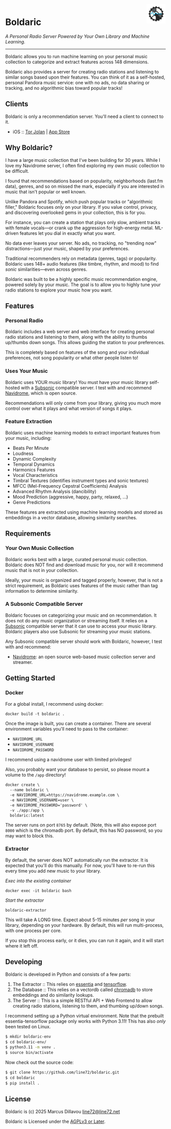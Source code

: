 <img src="resources/logo-128x128.png" alt="Boldaric logo" title="boldaric" align="right" height="60px" />

# Boldaric

*A Personal Radio Server Powered by Your Own Library and Machine Learning.*

---

Boldaric allows you to run machine learning on your personal music
collection to categorize and extract features across 148 dimensions.

Boldaric also provides a server for creating radio stations and
listening to similar songs based upon their features. You can think of
it as a self-hosted, personal Pandora music service: one with no ads,
no data sharing or tracking, and no algorithmic bias toward popular
tracks!

## Clients

Boldaric is only a recommendation server. You'll need a client to
connect to it.

* iOS :: [Tor Jolan](https://github.com/line72/torjolan/) | [App
  Store](https://apps.apple.com/us/app/tor-jolan/id6746386627)

## Why Boldaric?

I have a large music collection that I've been building for 30
years. While I love my Navidrome server, I often find exploring my own
music collection to be difficult.

I found that recommendations based on popularity, neighborhoods
(last.fm data), genres, and so on missed the mark, especially if you
are interested in music that isn't popular or well known.

Unlike Pandora and Spotify, which push popular tracks or "algorithmic
filler," Boldaric focuses *only* on your library. If you value
control, privacy, and discovering overlooked gems in your collection,
this is for you.

For instance, you can create a station that plays only slow, ambient
tracks with female vocals—or crank up the aggression for high-energy
metal. ML-driven features let you dial in exactly what you want.

No data ever leaves your server. No ads, no tracking, no "trending
now" distractions—just your music, shaped by your preferences.

Traditional recommenders rely on metadata (genres, tags) or
popularity. Boldaric uses 148+ audio features (like timbre, rhythm,
and mood) to find *sonic* similarities—even across genres.

Boldaric was built to be a highly specific music recommendation
engine, powered solely by your music. The goal is to allow you to
highly tune your radio stations to explore your music how you want.

## Features

### Personal Radio

Boldaric includes a web server and web interface for creating personal
radio stations and listening to them, along with the ability to thumbs
up/thumbs down songs. This allows guiding the station to your
preferences.

This is completely based on features of the song and your individual
preferences, not song popularity or what other people listen to!

### Uses Your Music

Boldaric uses YOUR music library! You must have your music library
self-hosted with a [Subsonic](https://subsonic.org) compatible
server. I test with and recommend
[Navidrome](https://www.navidrome.org/), which is open source.

Recommendations will only come from your library, giving you much more
control over what it plays and what version of songs it plays.

### Feature Extraction

Boldaric uses machine learning models to extract important features
from your music, including:

- Beats Per Minute  
- Loudness  
- Dynamic Complexity  
- Temporal Dynamics  
- Harmonics Features  
- Vocal Characteristics  
- Timbral Textures (identifies instrument types and sonic textures)  
- MFCC (Mel-Frequency Cepstral Coefficients) Analysis  
- Advanced Rhythm Analysis (dancibility)  
- Mood Prediction (aggressive, happy, party, relaxed, ...)  
- Genre Predictions  

These features are extracted using machine learning models and stored
as embeddings in a vector database, allowing similarity searches.

## Requirements

### Your Own Music Collection

Boldaric works best with a large, curated personal music collection. 
Boldaric does NOT find and download music for you, nor will it recommend 
music that is not in your collection.

Ideally, your music is organized and tagged properly, however, that is
not a strict requirement, as Boldaric uses features of the music
rather than tag information to determine similarity.

### A Subsonic Compatible Server

Boldaric focuses on categorizing your music and on recommendation. It
does not do any music organization or streaming itself. It relies on a
[Subsonic](https://subsonic.org) compatible server that it can use to
access your music library. Boldaric players also use Subsonic for
streaming your music stations.

Any Subsonic compatible server should work with Boldaric, however, I
test with and recommend:

- [Navidrome](https://www.navidrome.org/): an open source web-based
  music collection server and streamer.

## Getting Started

### Docker

For a global install, I recommend using docker:

```
docker build -t boldaric .
```

Once the image is built, you can create a container. There are several
environment variables you'll need to pass to the container:

* `NAVIDROME_URL`
* `NAVIDROME_USERNAME`
* `NAVIDROME_PASSWORD`

I recommend using a navidrome user with limited privileges!

Also, you probably want your database to persist, so please mount a
volume to the `/app` directory!

```
docker create \
  --name boldaric \
  -e NAVIDROME_URL=https://navidrome.example.com \
  -e NAVIDROME_USERNAME=user \
  -e NAVIDROME_PASSWORD='password' \
  -v ./app:/app \
  boldaric:latest
```

The server runs on port `8765` by default. (Note, this will also
expose port `8000` which is the chromadb port. By default, this has NO
password, so you may want to block this.

### Extractor

By default, the server does NOT automatically run the extractor. It is
expected that you'll do this manually. For now, you'll have to re-run
this every time you add new music to your library.

*Exec into the existing container*
```
docker exec -it boldaric bash
```

*Start the extractor*
```
boldaric-extractor
```

This will take A LONG time. Expect about 5-15 minutes _per_ song in
your library, depending on your hardware. By default, this will run
multi-process, with one process per core.

If you stop this process early, or it dies, you can run it again, and
it will start where it left off.

## Developing

Boldaric is developed in Python and consists of a few parts:

1. The Extractor :: This relies on
   [essentia](https://essentia.upf.edu/index.html) and
   [tensorflow](https://www.tensorflow.org/).
2. The Database :: This relies on a vectordb called
   [chromadb](https://www.trychroma.com/) to store embeddings and do
   similarity lookups.
3. The Server :: This is a simple RESTful API + Web Frontend to allow
   creating radio stations, listening to them, and thumbing up/down
   songs.

I recommend setting up a Python virtual environment. Note that the
prebuilt essentia-tensorflow package only works with Python 3.11! This
has also _only_ been tested on Linux.

```bash
$ mkdir boldaric-env
$ cd boldaric-env/
$ python3.11 -m venv .
$ source bin/activate
```

Now check out the source code:

```bash
$ git clone https://github.com/line72/boldaric.git
$ cd boldaric
$ pip install .
```

## License

Boldaric is (c) 2025 Marcus Dillavou <line72@line72.net>

Boldaric is Licensed under the [AGPLv3 or Later](https://www.gnu.org/licenses/agpl-3.0.en.html).
